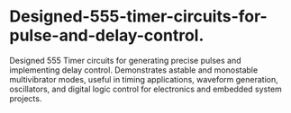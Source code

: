 # Designed-555-timer-circuits-for-pulse-and-delay-control.
Designed 555 Timer circuits for generating precise pulses and implementing delay control. Demonstrates astable and monostable multivibrator modes, useful in timing applications, waveform generation, oscillators, and digital logic control for electronics and embedded system projects.
